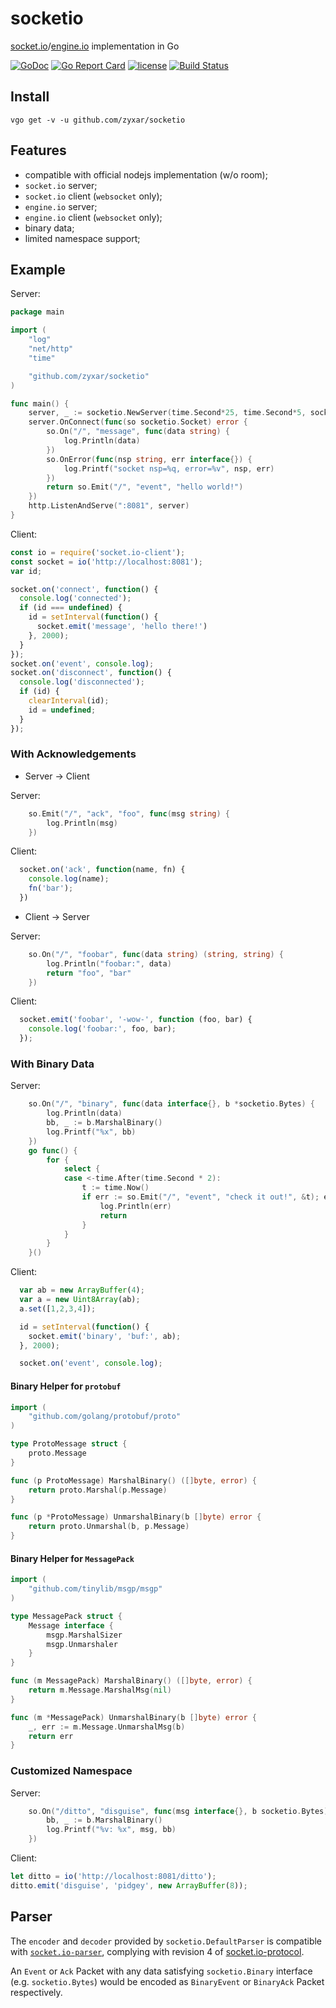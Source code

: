 # socketio

[socket.io](https://socket.io/)/[engine.io](https://github.com/socketio/engine.io) implementation in Go

[![GoDoc](https://godoc.org/github.com/zyxar/socketio?status.svg)](https://godoc.org/github.com/zyxar/socketio)
[![Go Report Card](https://goreportcard.com/badge/github.com/zyxar/socketio)](https://goreportcard.com/report/github.com/zyxar/socketio)
[![license](https://img.shields.io/badge/license-New%20BSD-red.svg)](https://github.com/zyxar/socketio/blob/master/LICENSE)
[![Build Status](https://travis-ci.org/zyxar/socketio.svg?branch=master)](https://travis-ci.org/zyxar/socketio)


## Install

```shell
vgo get -v -u github.com/zyxar/socketio
```

## Features

- compatible with official nodejs implementation (w/o room);
- `socket.io` server;
- `socket.io` client (`websocket` only);
- `engine.io` server;
- `engine.io` client (`websocket` only);
- binary data;
- limited namespace support;


## Example

Server:
```go
package main

import (
	"log"
	"net/http"
	"time"

	"github.com/zyxar/socketio"
)

func main() {
	server, _ := socketio.NewServer(time.Second*25, time.Second*5, socketio.DefaultParser)
	server.OnConnect(func(so socketio.Socket) error {
		so.On("/", "message", func(data string) {
			log.Println(data)
		})
		so.OnError(func(nsp string, err interface{}) {
			log.Printf("socket nsp=%q, error=%v", nsp, err)
		})
		return so.Emit("/", "event", "hello world!")
	})
	http.ListenAndServe(":8081", server)
}
```
Client:
```js
const io = require('socket.io-client');
const socket = io('http://localhost:8081');
var id;

socket.on('connect', function() {
  console.log('connected');
  if (id === undefined) {
    id = setInterval(function() {
      socket.emit('message', 'hello there!')
    }, 2000);
  }
});
socket.on('event', console.log);
socket.on('disconnect', function() {
  console.log('disconnected');
  if (id) {
    clearInterval(id);
    id = undefined;
  }
});
```

### With Acknowledgements

- Server -> Client

Server:
```go
	so.Emit("/", "ack", "foo", func(msg string) {
		log.Println(msg)
	})
```
Client:
```js
  socket.on('ack', function(name, fn) {
    console.log(name);
    fn('bar');
  })
```

- Client -> Server

Server:
```go
	so.On("/", "foobar", func(data string) (string, string) {
		log.Println("foobar:", data)
		return "foo", "bar"
	})
```

Client:
```js
  socket.emit('foobar', '-wow-', function (foo, bar) {
    console.log('foobar:', foo, bar);
  });
```

### With Binary Data

Server:
```go
	so.On("/", "binary", func(data interface{}, b *socketio.Bytes) {
		log.Println(data)
		bb, _ := b.MarshalBinary()
		log.Printf("%x", bb)
	})
	go func() {
		for {
			select {
			case <-time.After(time.Second * 2):
				t := time.Now()
				if err := so.Emit("/", "event", "check it out!", &t); err != nil {
					log.Println(err)
					return
				}
			}
		}
	}()
```

Client:
```js
  var ab = new ArrayBuffer(4);
  var a = new Uint8Array(ab);
  a.set([1,2,3,4]);

  id = setInterval(function() {
    socket.emit('binary', 'buf:', ab);
  }, 2000);

  socket.on('event', console.log);
```

#### Binary Helper for `protobuf`

```go
import (
	"github.com/golang/protobuf/proto"
)

type ProtoMessage struct {
	proto.Message
}

func (p ProtoMessage) MarshalBinary() ([]byte, error) {
	return proto.Marshal(p.Message)
}

func (p *ProtoMessage) UnmarshalBinary(b []byte) error {
	return proto.Unmarshal(b, p.Message)
}
```

#### Binary Helper for `MessagePack`

```go
import (
	"github.com/tinylib/msgp/msgp"
)

type MessagePack struct {
	Message interface {
		msgp.MarshalSizer
		msgp.Unmarshaler
	}
}

func (m MessagePack) MarshalBinary() ([]byte, error) {
	return m.Message.MarshalMsg(nil)
}

func (m *MessagePack) UnmarshalBinary(b []byte) error {
	_, err := m.Message.UnmarshalMsg(b)
	return err
}
```


### Customized Namespace

Server:
```go
	so.On("/ditto", "disguise", func(msg interface{}, b socketio.Bytes) {
		bb, _ := b.MarshalBinary()
		log.Printf("%v: %x", msg, bb)
	})
```

Client:
```js
let ditto = io('http://localhost:8081/ditto');
ditto.emit('disguise', 'pidgey', new ArrayBuffer(8));
```

## Parser

The `encoder` and `decoder` provided by `socketio.DefaultParser` is compatible with [`socket.io-parser`](https://github.com/socketio/socket.io-parser/), complying with revision 4 of [socket.io-protocol](https://github.com/socketio/socket.io-protocol).

An `Event` or `Ack` Packet with any data satisfying `socketio.Binary` interface (e.g. `socketio.Bytes`) would be encoded as `BinaryEvent` or `BinaryAck` Packet respectively.
